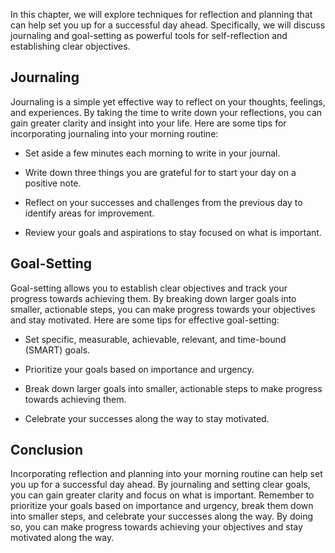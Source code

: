 
In this chapter, we will explore techniques for reflection and planning that can help set you up for a successful day ahead. Specifically, we will discuss journaling and goal-setting as powerful tools for self-reflection and establishing clear objectives.

Journaling
----------

Journaling is a simple yet effective way to reflect on your thoughts, feelings, and experiences. By taking the time to write down your reflections, you can gain greater clarity and insight into your life. Here are some tips for incorporating journaling into your morning routine:

* Set aside a few minutes each morning to write in your journal.

* Write down three things you are grateful for to start your day on a positive note.

* Reflect on your successes and challenges from the previous day to identify areas for improvement.

* Review your goals and aspirations to stay focused on what is important.

Goal-Setting
------------

Goal-setting allows you to establish clear objectives and track your progress towards achieving them. By breaking down larger goals into smaller, actionable steps, you can make progress towards your objectives and stay motivated. Here are some tips for effective goal-setting:

* Set specific, measurable, achievable, relevant, and time-bound (SMART) goals.

* Prioritize your goals based on importance and urgency.

* Break down larger goals into smaller, actionable steps to make progress towards achieving them.

* Celebrate your successes along the way to stay motivated.

Conclusion
----------

Incorporating reflection and planning into your morning routine can help set you up for a successful day ahead. By journaling and setting clear goals, you can gain greater clarity and focus on what is important. Remember to prioritize your goals based on importance and urgency, break them down into smaller steps, and celebrate your successes along the way. By doing so, you can make progress towards achieving your objectives and stay motivated along the way.

